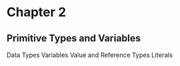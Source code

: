 # Chapter 2

## Primitive Types and Variables

Data Types
Variables
Value and Reference Types
Literals

